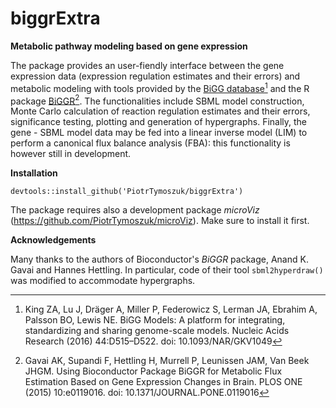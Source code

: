 # biggrExtra

__Metabolic pathway modeling based on gene expression__

The package provides an user-fiendly interface between the gene expression data (expression regulation estimates and their errors) and metabolic modeling with tools provided by the [BiGG database](http://bigg.ucsd.edu/)[^1] and the R package [BiGGR](https://www.bioconductor.org/packages/devel/bioc/html/BiGGR.html)[^2]. The functionalities include SBML model construction, Monte Carlo calculation of reaction regulation estimates and their errors, significance testing, plotting and generation of hypergraphs. Finally, the gene - SBML model data may be fed into a linear inverse model (LIM) to perform a canonical flux balance analysis (FBA): this functionality is however still in development.

__Installation__

```
devtools::install_github('PiotrTymoszuk/biggrExtra')

```

The package requires also a development package _microViz_ (https://github.com/PiotrTymoszuk/microViz). Make sure to install it first.

__Acknowledgements__

Many thanks to the authors of Bioconductor's _BiGGR_ package, Anand K. Gavai and Hannes Hettling. In particular, code of their tool `sbml2hyperdraw()` was modified to accommodate hypergraphs.

[^1]: King ZA, Lu J, Dräger A, Miller P, Federowicz S, Lerman JA, Ebrahim A, Palsson BO, Lewis NE. BiGG Models: A platform for integrating, standardizing and sharing genome-scale models. Nucleic Acids Research (2016) 44:D515–D522. doi: 10.1093/NAR/GKV1049

[^2]: Gavai AK, Supandi F, Hettling H, Murrell P, Leunissen JAM, Van Beek JHGM. Using Bioconductor Package BiGGR for Metabolic Flux Estimation Based on Gene Expression Changes in Brain. PLOS ONE (2015) 10:e0119016. doi: 10.1371/JOURNAL.PONE.0119016
